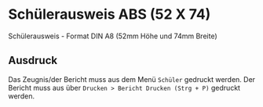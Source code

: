 ﻿# Schülerausweis ABS (52 X 74)

Schülerausweis - Format DIN A8 (52mm Höhe und 74mm Breite)

## Ausdruck

Das Zeugnis/der Bericht muss aus dem Menü `Schüler` gedruckt werden.
Der Bericht muss aus über `Drucken > Bericht Drucken (Strg + P)` gedruckt werden.